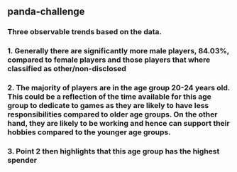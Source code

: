 ## panda-challenge
### Three observable trends based on the data.
### 1. Generally there are significantly more male players, 84.03%, compared to female players and those players that where classified as other/non-disclosed
### 2. The majority of players are in the age group 20-24 years old. This could be a reflection of the time available for this age group to dedicate to games as they are likely to have less responsibilities compared to older age groups. On the other hand, they are likely to be working and hence can support their hobbies compared to the younger age groups.
### 3. Point 2 then highlights that this age group has the highest spender 
